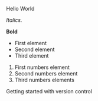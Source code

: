 Hello World

*Italics.*

**Bold**

* First element
* Second element
* Third element

1. First numbers element
2. Second numbers element
3. Third numbers elements


Getting started with version control

